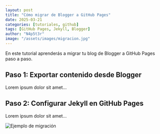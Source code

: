 ```yaml
---
layout: post
title: "Cómo migrar de Blogger a GitHub Pages"
date: 2025-03-21
categories: [tutoriales, github]
tags: [GitHub Pages, Jekyll, Blogger]
author: "N4p5t3r"
image: "/assets/images/migracion.jpg"
---
```


En este tutorial aprenderás a migrar tu blog de Blogger a GitHub Pages paso a paso.

## Paso 1: Exportar contenido desde Blogger
Lorem ipsum dolor sit amet...

## Paso 2: Configurar Jekyll en GitHub Pages
Lorem ipsum dolor sit amet...

![Ejemplo de migración](/assets/images/migracion.jpg)
